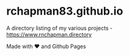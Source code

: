 # rchapman83.github.io
A directory listing of my various projects - https://www.rnchapman.directory

Made with :heart: and Github Pages
